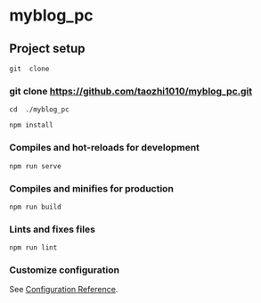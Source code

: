 # myblog_pc

## Project setup
```
git  clone 
```
### git  clone  https://github.com/taozhi1010/myblog_pc.git

```
cd  ./myblog_pc

```
```
npm install
```

### Compiles and hot-reloads for development
```
npm run serve
```

### Compiles and minifies for production
```
npm run build
```

### Lints and fixes files
```
npm run lint
```

### Customize configuration
See [Configuration Reference](https://cli.vuejs.org/config/).
